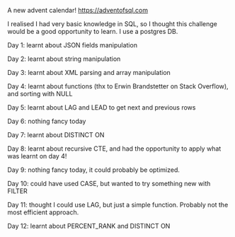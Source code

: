 A new advent calendar! https://adventofsql.com

I realised I had very basic knowledge in SQL, so I thought this challenge would be a good opportunity to learn. I use a postgres DB.

Day 1: learnt about JSON fields manipulation

Day 2: learnt about string manipulation

Day 3: learnt about XML parsing and array manipulation

Day 4: learnt about functions (thx to Erwin Brandstetter on Stack Overflow), and sorting with NULL

Day 5: learnt about LAG and LEAD to get next and previous rows

Day 6: nothing fancy today

Day 7: learnt about DISTINCT ON

Day 8: learnt about recursive CTE, and had the opportunity to apply what was learnt on day 4!

Day 9: nothing fancy today, it could probably be optimized.

Day 10: could have used CASE, but wanted to try something new with FILTER

Day 11: thought I could use LAG, but just a simple function. Probably not the most efficient approach.

Day 12: learnt about PERCENT_RANK and DISTINCT ON
